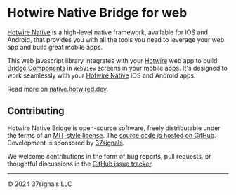 # Hotwire Native Bridge for web

[Hotwire Native](https://native.hotwired.dev) is a high-level native framework, available for iOS and Android, that provides you with all the tools you need to leverage your web app and build great mobile apps.

This web javascript library integrates with your [Hotwire](https://hotwired.dev) web app to build [Bridge Components](https://native.hotwired.dev/overview/bridge-components) in `WebView` screens in your mobile apps. It's designed to work seamlessly with your [Hotwire Native](https://native.hotwired.dev) iOS and Android apps.


Read more on [native.hotwired.dev](https://native.hotwired.dev).


## Contributing

Hotwire Native Bridge is open-source software, freely distributable under the terms of an [MIT-style license](LICENSE). The [source code is hosted on GitHub](https://github.com/hotwired/hotwire-native-bridge). Development is sponsored by [37signals](https://37signals.com/).

We welcome contributions in the form of bug reports, pull requests, or thoughtful discussions in the [GitHub issue tracker](https://github.com/hotwired/hotwire-native-bridge/issues).

---------

© 2024 37signals LLC
